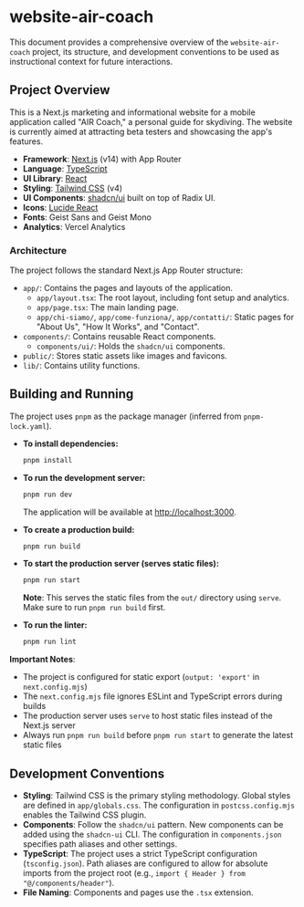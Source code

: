 # website-air-coach

This document provides a comprehensive overview of the `website-air-coach` project, its structure, and development conventions to be used as instructional context for future interactions.

## Project Overview

This is a Next.js marketing and informational website for a mobile application called "AIR Coach," a personal guide for skydiving. The website is currently aimed at attracting beta testers and showcasing the app's features.

- **Framework**: [Next.js](https://nextjs.org/) (v14) with App Router
- **Language**: [TypeScript](https://www.typescriptlang.org/)
- **UI Library**: [React](https://react.dev/)
- **Styling**: [Tailwind CSS](https://tailwindcss.com/) (v4)
- **UI Components**: [shadcn/ui](https://ui.shadcn.com/) built on top of Radix UI.
- **Icons**: [Lucide React](https://lucide.dev/)
- **Fonts**: Geist Sans and Geist Mono
- **Analytics**: Vercel Analytics

### Architecture

The project follows the standard Next.js App Router structure:

- `app/`: Contains the pages and layouts of the application.
  - `app/layout.tsx`: The root layout, including font setup and analytics.
  - `app/page.tsx`: The main landing page.
  - `app/chi-siamo/`, `app/come-funziona/`, `app/contatti/`: Static pages for "About Us", "How It Works", and "Contact".
- `components/`: Contains reusable React components.
  - `components/ui/`: Holds the `shadcn/ui` components.
- `public/`: Stores static assets like images and favicons.
- `lib/`: Contains utility functions.

## Building and Running

The project uses `pnpm` as the package manager (inferred from `pnpm-lock.yaml`).

- **To install dependencies:**
  ```bash
  pnpm install
  ```

- **To run the development server:**
  ```bash
  pnpm run dev
  ```
  The application will be available at [http://localhost:3000](http://localhost:3000).

- **To create a production build:**
  ```bash
  pnpm run build
  ```

- **To start the production server (serves static files):**
  ```bash
  pnpm run start
  ```
  **Note**: This serves the static files from the `out/` directory using `serve`. Make sure to run `pnpm run build` first.

- **To run the linter:**
  ```bash
  pnpm run lint
  ```

**Important Notes**:
- The project is configured for static export (`output: 'export'` in `next.config.mjs`)
- The `next.config.mjs` file ignores ESLint and TypeScript errors during builds
- The production server uses `serve` to host static files instead of the Next.js server
- Always run `pnpm run build` before `pnpm run start` to generate the latest static files

## Development Conventions

- **Styling**: Tailwind CSS is the primary styling methodology. Global styles are defined in `app/globals.css`. The configuration in `postcss.config.mjs` enables the Tailwind CSS plugin.
- **Components**: Follow the `shadcn/ui` pattern. New components can be added using the `shadcn-ui` CLI. The configuration in `components.json` specifies path aliases and other settings.
- **TypeScript**: The project uses a strict TypeScript configuration (`tsconfig.json`). Path aliases are configured to allow for absolute imports from the project root (e.g., `import { Header } from "@/components/header"`).
- **File Naming**: Components and pages use the `.tsx` extension.
